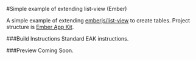 #Simple example of extending list-view (Ember)

A simple example of extending [emberjs/list-view](https://github.com/emberjs/list-view) to create tables.
Project structure is [Ember App Kit](https://github.com/stefanpenner/ember-app-kit).

###Build Instructions
Standard EAK instructions.

###Preview
Coming Soon.
